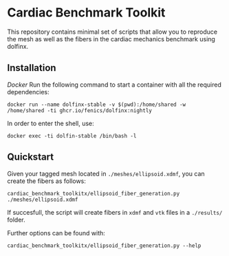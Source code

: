 # Cardiac Benchmark Toolkit

This repository contains minimal set of scripts that allow you to reproduce the mesh
as well as the fibers in the cardiac mechanics benchmark using dolfinx.

## Installation

*Docker*
Run the following command to start a container with all the required dependencies:

```shell
docker run --name dolfinx-stable -v $(pwd):/home/shared -w /home/shared -ti ghcr.io/fenics/dolfinx:nightly
```

In order to enter the shell, use:

```shell
docker exec -ti dolfin-stable /bin/bash -l
```

## Quickstart
Given your tagged mesh located in `./meshes/ellipsoid.xdmf`, you can create the fibers as follows:

```shell
cardiac_benchmark_toolkitx/ellipsoid_fiber_generation.py ./meshes/ellipsoid.xdmf
```

If succesfull, the script will create fibers in `xdmf` and `vtk` files in a `./results/` folder.

Further options can be found with:

```shell
cardiac_benchmark_toolkitx/ellipsoid_fiber_generation.py --help
```

